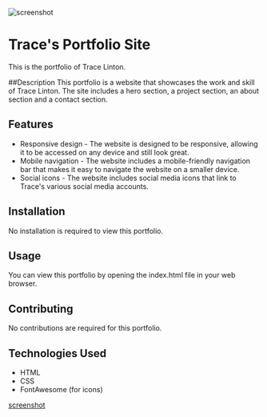 ![screenshot](https://user-images.githubusercontent.com/117109227/227751945-36a428cf-c33a-4194-b3aa-7ebdc32c1f37.png)

# Trace's Portfolio Site
This is the portfolio of Trace Linton.

##Description
This portfolio is a website that showcases the work and skill of Trace Linton. The site includes a hero section, a project section, an about section and a contact section.

## Features

- Responsive design - The website is designed to be responsive, allowing it to be accessed on any device and still look great.
- Mobile navigation - The website includes a mobile-friendly navigation bar that makes it easy to navigate the website on a smaller device.
- Social icons - The website includes social media icons that link to Trace's various social media accounts.
## Installation
No installation is required to view this portfolio.

## Usage
You can view this portfolio by opening the index.html file in your web browser.

## Contributing
No contributions are required for this portfolio.

## Technologies Used

- HTML
- CSS
- FontAwesome (for icons)

[screenshot](https://user-images.githubusercontent.com/117109227/227751945-36a428cf-c33a-4194-b3aa-7ebdc32c1f37.png)

